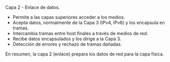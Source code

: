 
Capa 2 - Enlace de datos.

+ Permite a las capas superiores acceder a los medios.
+ Acepta datos, normalmente de la Capa 3 (IPv4, IPv6) y los encapsula en tramas.
+ Intercambia tramas entre host finales a través de medios de red.
+ Recibe datos encapsulados y los dirige a la Capa 3.
+ Detección de errores y rechazo de tramas dañadas.


En resumen, la capa 2 (enlace) prepara los datos de red para la capa física.
